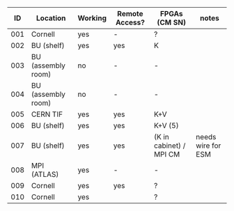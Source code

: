 | ID  | Location                   | Working | Remote Access? | FPGAs (CM SN)     | notes |
| --- | --- | --- | --- |--- | --- |
| 001 | Cornell                    | yes | -             |?  | |
| 002 | BU (shelf)                 | yes | yes           | K       | |
| 003 | BU (assembly room)         | no | -             | -       | |
| 004 | BU (assembly room)         | no | -             | -       | |
| 005 | CERN TIF                   | yes| yes             | K+V       | |
| 006 | BU (shelf)                 | yes| yes            | K+V (5) | |
| 007 | BU (shelf)                 | yes| yes              | (K in cabinet) / MPI CM        | needs wire for ESM |
| 008 | MPI (ATLAS)                | yes| -            | -       | |
| 009 | Cornell                    | yes| yes              | ?       | |
| 010 | Cornell                    | yes|             |  ?| |
